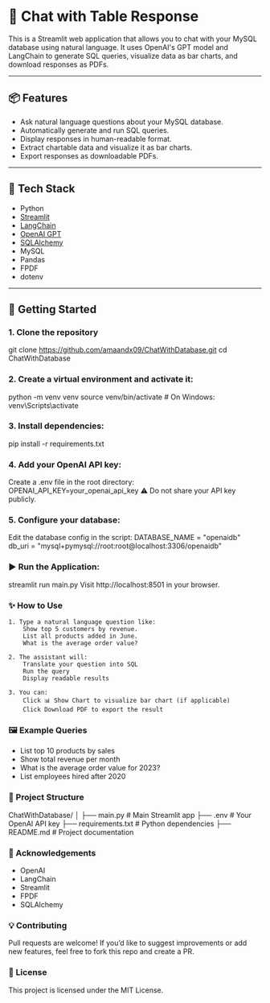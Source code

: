 # 💬 Chat with Table Response

This is a Streamlit web application that allows you to chat with your MySQL database using natural language. It uses OpenAI's GPT model and LangChain to generate SQL queries, visualize data as bar charts, and download responses as PDFs.

---

## 📦 Features

- Ask natural language questions about your MySQL database.
- Automatically generate and run SQL queries.
- Display responses in human-readable format.
- Extract chartable data and visualize it as bar charts.
- Export responses as downloadable PDFs.

---

## 🧰 Tech Stack

- Python
- [Streamlit](https://streamlit.io/)
- [LangChain](https://www.langchain.com/)
- [OpenAI GPT](https://platform.openai.com/)
- [SQLAlchemy](https://www.sqlalchemy.org/)
- MySQL
- Pandas
- FPDF
- dotenv

---

## 🚀 Getting Started

### 1. Clone the repository

git clone https://github.com/amaandx09/ChatWithDatabase.git
cd ChatWithDatabase

### 2. Create a virtual environment and activate it:
python -m venv venv
source venv/bin/activate   # On Windows: venv\Scripts\activate

### 3. Install dependencies:
pip install -r requirements.txt

### 4. Add your OpenAI API key:
Create a .env file in the root directory:
OPENAI_API_KEY=your_openai_api_key
⚠️ Do not share your API key publicly.

### 5. Configure your database:
Edit the database config in the script:
DATABASE_NAME = "openaidb"
db_uri = "mysql+pymysql://root:root@localhost:3306/openaidb"

### ▶️ Run the Application:
streamlit run main.py
Visit http://localhost:8501 in your browser.


### ✨ How to Use
    1. Type a natural language question like:
        Show top 5 customers by revenue.
        List all products added in June.
        What is the average order value?

    2. The assistant will:
        Translate your question into SQL
        Run the query
        Display readable results

    3. You can:
        Click 📊 Show Chart to visualize bar chart (if applicable)
        Click Download PDF to export the result
		
### 🖼 Example Queries
- List top 10 products by sales
- Show total revenue per month
- What is the average order value for 2023?
- List employees hired after 2020

### 📂 Project Structure
ChatWithDatabase/
│
├── main.py               # Main Streamlit app
├── .env                  # Your OpenAI API key
├── requirements.txt      # Python dependencies
├── README.md             # Project documentation

### 🙏 Acknowledgements
- OpenAI
- LangChain
- Streamlit
- FPDF
- SQLAlchemy
	
### 💡 Contributing
Pull requests are welcome! If you’d like to suggest improvements or add new features, feel free to fork this repo and create a PR.

### 📄 License
This project is licensed under the MIT License.

